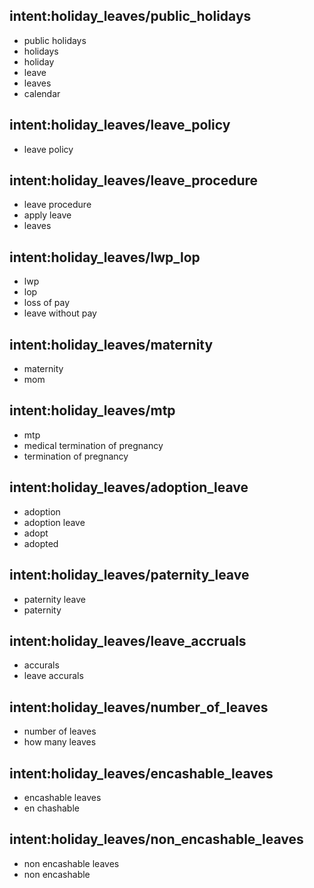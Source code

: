 ## intent:holiday_leaves/public_holidays
- public holidays
- holidays
- holiday
- leave
- leaves
- calendar

## intent:holiday_leaves/leave_policy
- leave policy

## intent:holiday_leaves/leave_procedure
- leave procedure
- apply leave
- leaves
## intent:holiday_leaves/lwp_lop
- lwp
- lop
- loss of pay
- leave without pay

## intent:holiday_leaves/maternity
- maternity
- mom

 ## intent:holiday_leaves/mtp
- mtp
- medical termination of pregnancy
- termination of pregnancy

## intent:holiday_leaves/adoption_leave
- adoption
- adoption leave
- adopt
- adopted

## intent:holiday_leaves/paternity_leave
- paternity leave
- paternity

## intent:holiday_leaves/leave_accruals 
- accurals
- leave accurals

## intent:holiday_leaves/number_of_leaves 
- number of leaves
- how many leaves

## intent:holiday_leaves/encashable_leaves 
- encashable leaves
- en chashable

## intent:holiday_leaves/non_encashable_leaves 
- non encashable leaves
- non encashable